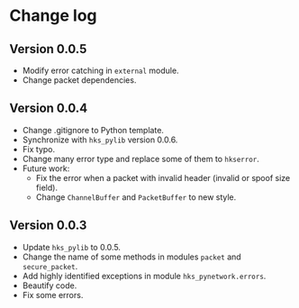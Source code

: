 # Change log
## Version 0.0.5
+ Modify error catching in `external` module.
+ Change packet dependencies.

## Version 0.0.4
+ Change .gitignore to Python template.
+ Synchronize with `hks_pylib` version 0.0.6.
+ Fix typo.
+ Change many error type and replace some of them to `hkserror`.
+ Future work:
    - Fix the error when a packet with invalid header (invalid or spoof size field).
    - Change `ChannelBuffer` and `PacketBuffer` to new style.
<!--- Commit at 02/05/2021 10:40:00 -->


## Version 0.0.3
+ Update `hks_pylib` to 0.0.5.
+ Change the name of some methods in modules `packet` and `secure_packet`.
+ Add highly identified exceptions in module `hks_pynetwork.errors`.
+ Beautify code.
+ Fix some errors. 